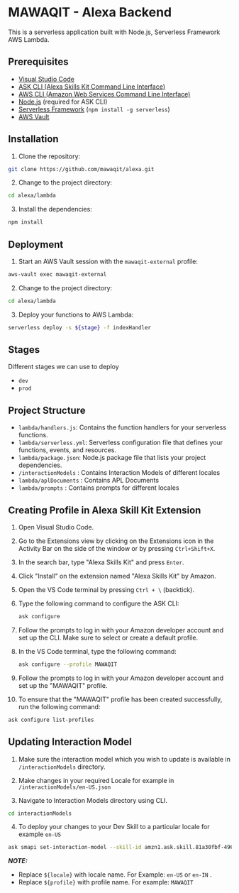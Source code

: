 # MAWAQIT - Alexa Backend

This is a serverless application built with Node.js, Serverless Framework AWS Lambda. 

## Prerequisites

- [Visual Studio Code](https://code.visualstudio.com/)
- [ASK CLI (Alexa Skills Kit Command Line Interface)](https://developer.amazon.com/en-US/docs/alexa/smapi/ask-cli-command-reference.html)
- [AWS CLI (Amazon Web Services Command Line Interface)](https://aws.amazon.com/cli/)
- [Node.js](https://nodejs.org/) (required for ASK CLI)
- [Serverless Framework](https://www.serverless.com/framework/docs/getting-started`) (`npm install -g serverless`)
- [AWS Vault](https://github.com/99designs/aws-vault#installing) 

## Installation

1. Clone the repository:
```bash
git clone https://github.com/mawaqit/alexa.git
```

2. Change to the project directory:
```bash
cd alexa/lambda
```

3. Install the dependencies:
```bash
npm install
```
## Deployment

1. Start an AWS Vault session with the `mawaqit-external` profile:
```bash
aws-vault exec mawaqit-external
```
2. Change to the project directory:

```bash
cd alexa/lambda
```
3. Deploy your functions to AWS Lambda:

```bash
serverless deploy -s ${stage} -f indexHandler
```

## Stages

Different stages we can use to deploy 

- `dev`
- `prod`


## Project Structure

- `lambda/handlers.js`: Contains the function handlers for your serverless functions.
- `lambda/serverless.yml`: Serverless configuration file that defines your functions, events, and resources.
- `lambda/package.json`: Node.js package file that lists your project dependencies.
- `/interactionModels` : Contains Interaction Models of different locales
- `lambda/aplDocuments` : Contains APL Documents
- `lambda/prompts` : Contains prompts for different locales

## Creating Profile in Alexa Skill Kit Extension

1. Open Visual Studio Code.
2. Go to the Extensions view by clicking on the Extensions icon in the Activity Bar on the side of the window or by pressing `Ctrl+Shift+X`.
3. In the search bar, type "Alexa Skills Kit" and press `Enter`.
4. Click "Install" on the extension named "Alexa Skills Kit" by Amazon.
5. Open the VS Code terminal by pressing `Ctrl + \` (backtick).
6. Type the following command to configure the ASK CLI:
   ```bash
   ask configure
   ```
7. Follow the prompts to log in with your Amazon developer account and set up the CLI. Make sure to select or create a default profile.
8. In the VS Code terminal, type the following command:

   ```bash
   ask configure --profile MAWAQIT
   ```
9. Follow the prompts to log in with your Amazon developer account and set up the "MAWAQIT" profile.
10. To ensure that the "MAWAQIT" profile has been created successfully, run the following command:
   ```bash
   ask configure list-profiles
   ```

## Updating Interaction Model

1. Make sure the interaction model which you wish to update is available in `/interactionModels` directory.

2. Make changes in your required Locale for example in `/interactionModels/en-US.json` 

3. Navigate to Interaction Models directory using CLI.

```bash
cd interactionModels
```
4. To deploy your changes to your Dev Skill to a particular locale for example `en-US`

```bash
ask smapi set-interaction-model --skill-id amzn1.ask.skill.81a30fbf-496f-4aa4-a60b-9e35fb513506 --stage development --locale ${locale} --interaction-model "file:${locale}.json" -p ${profile} --debug 
```
**_NOTE:_**  
- Replace `${locale}` with locale name. For Example: `en-US` or `en-IN` .
- Replace `${profile}` with profile name. For example: `MAWAQIT`


